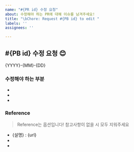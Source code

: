```yaml
---
name: "#{PR id} 수정 요청"
about: 수정해야 하는 PR에 대해 이슈를 남겨주세요!
title: "\bChore: Request #{PB id} to edit "
labels: ''
assignees: ''

---
```


## #{PB id} 수정 요청 😊
{YYYY}-{MM}-{DD}

### 수정해야 하는 부분
- 
-
-

### Reference
> Reference는 옵션입니다! 참고사항이 없을 시 모두 지워주세요
- {설명} : {url}
-
-
